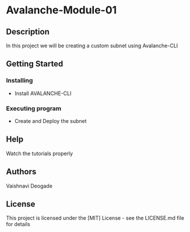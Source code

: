 # Avalanche-Module-01

## Description

In this project we will be creating a custom subnet using Avalanche-CLI

## Getting Started

### Installing

* Install AVALANCHE-CLI

### Executing program

* Create and Deploy the subnet 

## Help

Watch the tutorials properly 

## Authors

Vaishnavi Deogade 

## License

This project is licensed under the [MIT] License - see the LICENSE.md file for details
